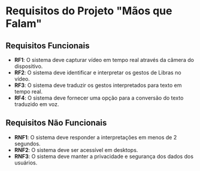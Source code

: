 # Requisitos do Projeto "Mãos que Falam"

## Requisitos Funcionais
- **RF1**: O sistema deve capturar vídeo em tempo real através da câmera do dispositivo.
- **RF2**: O sistema deve identificar e interpretar os gestos de Libras no vídeo.
- **RF3**: O sistema deve traduzir os gestos interpretados para texto em tempo real.
- **RF4**: O sistema deve fornecer uma opção para a conversão do texto traduzido em voz.

## Requisitos Não Funcionais
- **RNF1**: O sistema deve responder a interpretações em menos de 2 segundos.
- **RNF2**: O sistema deve ser acessível em desktops.
- **RNF3**: O sistema deve manter a privacidade e segurança dos dados dos usuários.
